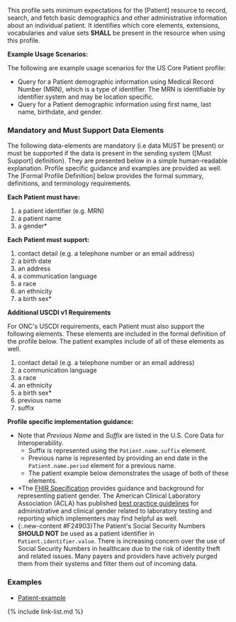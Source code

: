 
This profile sets minimum expectations for the [Patient] resource to record, search, and fetch basic demographics and other administrative information about an individual patient. It identifies which core elements, extensions, vocabularies and value sets **SHALL** be present in the resource when using this profile.


**Example Usage Scenarios:**

The following are example usage scenarios for the US Core Patient profile:

-   Query for a Patient demographic information using Medical Record
    Number (MRN), which is a type of identifier. The MRN is identifiable
    by identifier.system and may be location specific.
-   Query for a Patient demographic information using first name, last
    name, birthdate, and gender.

### Mandatory and Must Support Data Elements


The following data-elements are mandatory (i.e data MUST be present) or must be supported if the data is present in the sending system ([Must Support] definition). They are presented below in a simple human-readable explanation.  Profile specific guidance and examples are provided as well.  The [Formal Profile Definition] below provides the  formal summary, definitions, and  terminology requirements.  

**Each Patient must have:**

1. a patient identifier (e.g. MRN)
1. a patient name
1. a gender*

**Each Patient must support:**

1. contact detail (e.g. a telephone number or an email address)
1. a birth date
1. an address
1. a communication language
1. a race
1. an ethnicity
1. a birth sex*

<div markdown="1" class="new-content" id="FHIR-27731"

**Additional USCDI v1 Requirements**

For ONC's USCDI requirements, each Patient must also support the following elements. These elements are included in the formal definition of the profile below. The patient examples include of all of these elements as well.

1. contact detail (e.g. a telephone number or an email address)
1. a communication language
1. a race
1. an ethnicity
1. a birth sex*
1. previous name
1. suffix

</div>

**Profile specific implementation guidance:**
- Note that *Previous Name* and *Suffix* are listed in the U.S. Core Data for Interoperability.
  - Suffix is represented using the `Patient.name.suffix` element.
  - Previous name is represented by providing an end date in the `Patient.name.period` element for a previous name.
  - The patient example below demonstrates the usage of both of these elements.
- \*The [FHIR Specification]({{site.data.fhir.path}}patient.html#gender) provides guidance and background for representing patient gender. The American Clinical Laboratory Association (ACLA) has published [best practice guidelines](http://www.acla.com/acla-best-practice-recommendation-for-administrative-and-clinical-patient-gender-used-for-laboratory-testing-and-reporting/) for administrative and clinical gender related to laboratory testing and reporting which implementers may find helpful as well.
-  {:.new-content #F24903}The Patient's Social Security Numbers **SHOULD NOT** be used as a patient identifier in `Patient.identifier.value`. There is increasing concern over the use of Social Security Numbers in healthcare due to the risk of identity theft and related issues. Many payers and providers have actively purged them from their systems and filter them out of incoming data.

### Examples

- [Patient-example](Patient-example.html)


{% include link-list.md %}
